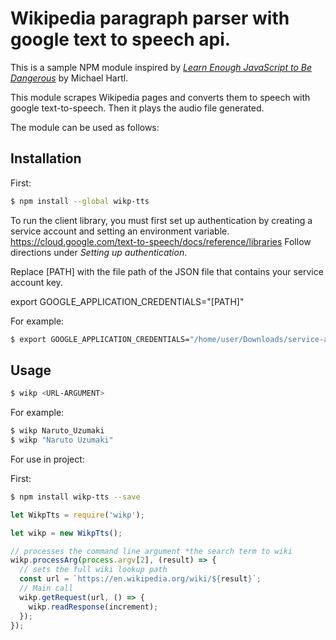 # Wikipedia paragraph parser with google text to speech api.

This is a sample NPM module inspired by [*Learn Enough JavaScript to Be Dangerous*](https://www.learnenough.com/javascript-tutorial) by Michael Hartl.

This module scrapes Wikipedia pages and converts them to speech with google text-to-speech. Then it plays the audio file generated.

The module can be used as follows:

## Installation

First:
```sh
$ npm install --global wikp-tts
```

To run the client library, you must first set up authentication by creating a service account and setting an environment variable.
https://cloud.google.com/text-to-speech/docs/reference/libraries
Follow directions under *Setting up authentication*.

Replace [PATH] with the file path of the JSON file that contains your service account key.

export GOOGLE_APPLICATION_CREDENTIALS="[PATH]"

For example:

```sh
$ export GOOGLE_APPLICATION_CREDENTIALS="/home/user/Downloads/service-account-file.json"
```
## Usage

```sh
$ wikp <URL-ARGUMENT> 
```
For example:

```sh
$ wikp Naruto_Uzumaki
$ wikp "Naruto Uzumaki"
```

For use in project:

First:
```sh
$ npm install wikp-tts --save
```

```javascript
let WikpTts = require('wikp');

let wikp = new WikpTts();

// processes the command line argument *the search term to wiki
wikp.processArg(process.argv[2], (result) => {
  // sets the full wiki lookup path
  const url = `https://en.wikipedia.org/wiki/${result}`;
  // Main call
  wikp.getRequest(url, () => {
    wikp.readResponse(increment);
  });
});
```